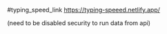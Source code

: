 #typing_speed_link
https://typing-speeed.netlify.app/

(need to be disabled security to run data from api)